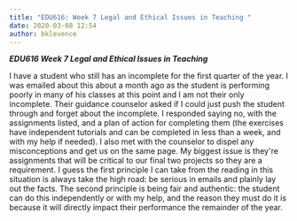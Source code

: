```yaml
---
title: "EDU616: Week 7 Legal and Ethical Issues in Teaching "
date: 2020-03-08 12:54
author: bklevence
---
```


***EDU616 Week 7 Legal and Ethical Issues in Teaching***

I have a student who still has an incomplete for the first quarter of the year. I was emailed about this about a month ago as the student is performing poorly in many of his classes at this point and I am not their only incomplete. Their guidance counselor asked if I could just push the student through and forget about the incomplete. I responded saying no, with the assignments listed, and a plan of action for completing them (the exercises have independent tutorials and can be completed in less than a week, and with my help if needed). I also met with the counselor to dispel any misconceptions and get us on the same page. My biggest issue is they're assignments that will be critical to our final two projects so they are a requirement. I guess the first principle I can take from the reading in this situation is always take the high road: be serious in emails and plainly lay out the facts. The second principle is being fair and authentic: the student can do this independently or with my help, and the reason they must do it is because it will directly impact their performance the remainder of the year.
